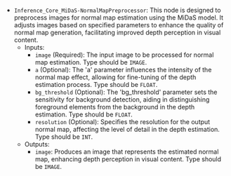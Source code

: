 - `Inference_Core_MiDaS-NormalMapPreprocessor`: This node is designed to preprocess images for normal map estimation using the MiDaS model. It adjusts images based on specified parameters to enhance the quality of normal map generation, facilitating improved depth perception in visual content.
    - Inputs:
        - `image` (Required): The input image to be processed for normal map estimation. Type should be `IMAGE`.
        - `a` (Optional): The 'a' parameter influences the intensity of the normal map effect, allowing for fine-tuning of the depth estimation process. Type should be `FLOAT`.
        - `bg_threshold` (Optional): The 'bg_threshold' parameter sets the sensitivity for background detection, aiding in distinguishing foreground elements from the background in the depth estimation. Type should be `FLOAT`.
        - `resolution` (Optional): Specifies the resolution for the output normal map, affecting the level of detail in the depth estimation. Type should be `INT`.
    - Outputs:
        - `image`: Produces an image that represents the estimated normal map, enhancing depth perception in visual content. Type should be `IMAGE`.
